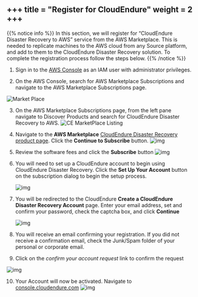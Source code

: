 +++
title = "Register for CloudEndure"
weight = 2
+++
----------------

{{% notice info %}}
In this section, we will register for “CloudEndure Disaster Recovery to AWS” service from the AWS Marketplace. This is needed to replicate machines to the AWS cloud from any Source platform, and add to them to the CloudEndure Disaster Recovery solution. To complete the registration process follow the steps below.
{{% /notice %}}

1. Sign in to the [AWS Console](https://docs.aws.amazon.com/IAM/latest/UserGuide/console.html) as an IAM user with administrator privileges. 

2. On the AWS Console, search for AWS Marketplace Subscriptions and navigate to the AWS Marketplace Subscriptions page.

![Market Place](/intro/Marketplace_listing.png?classes=shadow,border)

3. On the AWS Marketplace Subscriptions page, from the left pane navigate to Discover Products and search for CloudEndure Disaster Recovery to AWS. 
![CE MarketPlace Listing](/intro/cloudendure_mp_listing.png?classes=shadow,border)

4. Navigate to the **AWS Marketplace** [CloudEndure Disaster Recovery product page](https://aws.amazon.com/marketplace/pp/B07XQNF22L). Click the **Continue to Subscribe** button.
  ![img](https://docs.cloudendure.com/Content/Resources/Images/newdr1.png?classes=shadow,border)

5. Review the software fees and click the **Subscribe** button
   ![img](https://docs.cloudendure.com/Content/Resources/Images/newdr2.png?classes=shadow,border)

6. You will need to set up a CloudEndure account to begin using CloudEndure Disaster Recovery. Click the **Set Up Your Account** button on the subscription dialog to begin the setup process.

   ![img](https://docs.cloudendure.com/Content/Resources/Images/newdr3.png?classes=shadow,border)

7. You will be redirected to the CloudEndure **Create a CloudEndure Disaster Recovery Account** page. Enter your email address, set and confirm your password, check the captcha box, and click **Continue**

   ![img](https://docs.cloudendure.com/Content/Resources/Images/regmig1.png?classes=shadow,border)

8. You will receive an email confirming your registration. If you did not receive a confirmation email, check the Junk/Spam folder of your personal or corporate email.

9. Click on the *confirm your account request* link to confirm the request   

![img](https://docs.cloudendure.com/Content/Resources/Images/regdr.png?classes=shadow,border)

10. Your Account will now be activated. Navigate to [console.cloudendure.com](https://console.cloudendure.com/#/signIn)
      ![img](https://docs.cloudendure.com/Content/Resources/Images/regmig4.png?classes=shadow,border)